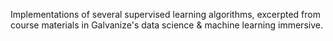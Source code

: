 Implementations of several supervised learning algorithms, excerpted from course materials in Galvanize's data science & machine learning immersive.
